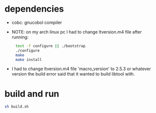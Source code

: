 # dependencies
- cobc: gnucobol compiler

- NOTE: on my arch linux pc I had to change ltversion.m4 file
after running:

```sh
     test -f configure || ./bootstrap
     ./configure
     make
     make install
```
	
- I had to change ltversion.m4 file 'macro_version' to 2.5.3
or whatever version the build error said that it wanted to build libtool with.

# build and run
```sh
sh build.sh
```
